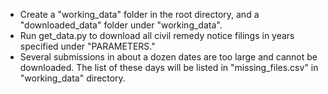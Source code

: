 - Create a "working_data" folder in the root directory, and a "downloaded_data" folder under "working_data".
- Run get_data.py to download all civil remedy notice filings in years specified under "PARAMETERS."
- Several submissions in about a dozen dates are too large and cannot be downloaded. The list of these days will be listed in "missing_files.csv" in "working_data" directory.
